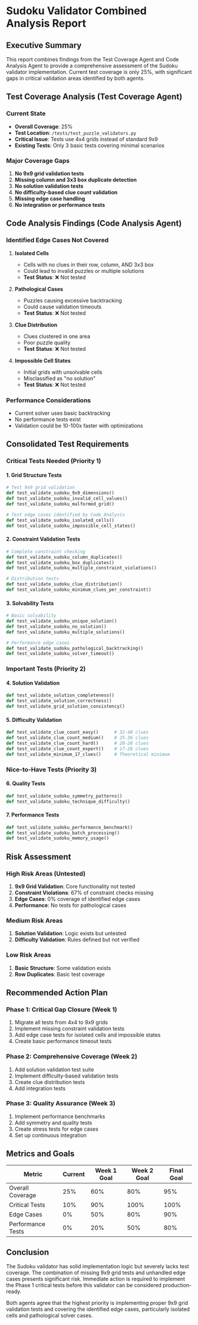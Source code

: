 # Sudoku Validator Combined Analysis Report

## Executive Summary
This report combines findings from the Test Coverage Agent and Code Analysis Agent to provide a comprehensive assessment of the Sudoku validator implementation. Current test coverage is only 25%, with significant gaps in critical validation areas identified by both agents.

## Test Coverage Analysis (Test Coverage Agent)

### Current State
- **Overall Coverage**: 25%
- **Test Location**: `/tests/test_puzzle_validators.py`
- **Critical Issue**: Tests use 4x4 grids instead of standard 9x9
- **Existing Tests**: Only 3 basic tests covering minimal scenarios

### Major Coverage Gaps
1. **No 9x9 grid validation tests**
2. **Missing column and 3x3 box duplicate detection**
3. **No solution validation tests**
4. **No difficulty-based clue count validation**
5. **Missing edge case handling**
6. **No integration or performance tests**

## Code Analysis Findings (Code Analysis Agent)

### Identified Edge Cases Not Covered
1. **Isolated Cells**
   - Cells with no clues in their row, column, AND 3x3 box
   - Could lead to invalid puzzles or multiple solutions
   - **Test Status**: ❌ Not tested

2. **Pathological Cases**
   - Puzzles causing excessive backtracking
   - Could cause validation timeouts
   - **Test Status**: ❌ Not tested

3. **Clue Distribution**
   - Clues clustered in one area
   - Poor puzzle quality
   - **Test Status**: ❌ Not tested

4. **Impossible Cell States**
   - Initial grids with unsolvable cells
   - Misclassified as "no solution"
   - **Test Status**: ❌ Not tested

### Performance Considerations
- Current solver uses basic backtracking
- No performance tests exist
- Validation could be 10-100x faster with optimizations

## Consolidated Test Requirements

### Critical Tests Needed (Priority 1)

#### 1. Grid Structure Tests
```python
# Test 9x9 grid validation
def test_validate_sudoku_9x9_dimensions()
def test_validate_sudoku_invalid_cell_values()
def test_validate_sudoku_malformed_grid()

# Test edge cases identified by Code Analysis
def test_validate_sudoku_isolated_cells()
def test_validate_sudoku_impossible_cell_states()
```

#### 2. Constraint Validation Tests
```python
# Complete constraint checking
def test_validate_sudoku_column_duplicates()
def test_validate_sudoku_box_duplicates()
def test_validate_sudoku_multiple_constraint_violations()

# Distribution tests
def test_validate_sudoku_clue_distribution()
def test_validate_sudoku_minimum_clues_per_constraint()
```

#### 3. Solvability Tests
```python
# Basic solvability
def test_validate_sudoku_unique_solution()
def test_validate_sudoku_no_solution()
def test_validate_sudoku_multiple_solutions()

# Performance edge cases
def test_validate_sudoku_pathological_backtracking()
def test_validate_sudoku_solver_timeout()
```

### Important Tests (Priority 2)

#### 4. Solution Validation
```python
def test_validate_solution_completeness()
def test_validate_solution_correctness()
def test_validate_grid_solution_consistency()
```

#### 5. Difficulty Validation
```python
def test_validate_clue_count_easy()      # 32-48 clues
def test_validate_clue_count_medium()    # 25-36 clues
def test_validate_clue_count_hard()      # 20-28 clues
def test_validate_clue_count_expert()    # 17-26 clues
def test_validate_minimum_17_clues()     # Theoretical minimum
```

### Nice-to-Have Tests (Priority 3)

#### 6. Quality Tests
```python
def test_validate_sudoku_symmetry_patterns()
def test_validate_sudoku_technique_difficulty()
```

#### 7. Performance Tests
```python
def test_validate_sudoku_performance_benchmark()
def test_validate_sudoku_batch_processing()
def test_validate_sudoku_memory_usage()
```

## Risk Assessment

### High Risk Areas (Untested)
1. **9x9 Grid Validation**: Core functionality not tested
2. **Constraint Violations**: 67% of constraint checks missing
3. **Edge Cases**: 0% coverage of identified edge cases
4. **Performance**: No tests for pathological cases

### Medium Risk Areas
1. **Solution Validation**: Logic exists but untested
2. **Difficulty Validation**: Rules defined but not verified

### Low Risk Areas
1. **Basic Structure**: Some validation exists
2. **Row Duplicates**: Basic test coverage

## Recommended Action Plan

### Phase 1: Critical Gap Closure (Week 1)
1. Migrate all tests from 4x4 to 9x9 grids
2. Implement missing constraint validation tests
3. Add edge case tests for isolated cells and impossible states
4. Create basic performance timeout tests

### Phase 2: Comprehensive Coverage (Week 2)
1. Add solution validation test suite
2. Implement difficulty-based validation tests
3. Create clue distribution tests
4. Add integration tests

### Phase 3: Quality Assurance (Week 3)
1. Implement performance benchmarks
2. Add symmetry and quality tests
3. Create stress tests for edge cases
4. Set up continuous integration

## Metrics and Goals

| Metric | Current | Week 1 Goal | Week 2 Goal | Final Goal |
|--------|---------|-------------|-------------|------------|
| Overall Coverage | 25% | 60% | 80% | 95% |
| Critical Tests | 10% | 90% | 100% | 100% |
| Edge Cases | 0% | 50% | 80% | 90% |
| Performance Tests | 0% | 20% | 50% | 80% |

## Conclusion

The Sudoku validator has solid implementation logic but severely lacks test coverage. The combination of missing 9x9 grid tests and unhandled edge cases presents significant risk. Immediate action is required to implement the Phase 1 critical tests before this validator can be considered production-ready.

Both agents agree that the highest priority is implementing proper 9x9 grid validation tests and covering the identified edge cases, particularly isolated cells and pathological solver cases.
